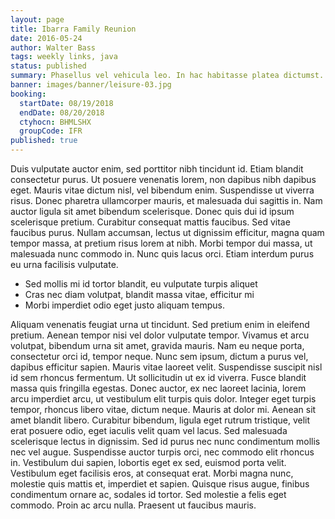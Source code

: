```yaml
---
layout: page
title: Ibarra Family Reunion
date: 2016-05-24
author: Walter Bass
tags: weekly links, java
status: published
summary: Phasellus vel vehicula leo. In hac habitasse platea dictumst.
banner: images/banner/leisure-03.jpg
booking:
  startDate: 08/19/2018
  endDate: 08/20/2018
  ctyhocn: BHMLSHX
  groupCode: IFR
published: true
---
```

Duis vulputate auctor enim, sed porttitor nibh tincidunt id. Etiam blandit consectetur purus. Ut posuere venenatis lorem, non dapibus nibh dapibus eget. Mauris vitae dictum nisl, vel bibendum enim. Suspendisse ut viverra risus. Donec pharetra ullamcorper mauris, et malesuada dui sagittis in. Nam auctor ligula sit amet bibendum scelerisque. Donec quis dui id ipsum scelerisque pretium. Curabitur consequat mattis faucibus. Sed vitae faucibus purus. Nullam accumsan, lectus ut dignissim efficitur, magna quam tempor massa, at pretium risus lorem at nibh. Morbi tempor dui massa, ut malesuada nunc commodo in. Nunc quis lacus orci. Etiam interdum purus eu urna facilisis vulputate.

* Sed mollis mi id tortor blandit, eu vulputate turpis aliquet
* Cras nec diam volutpat, blandit massa vitae, efficitur mi
* Morbi imperdiet odio eget justo aliquam tempus.

Aliquam venenatis feugiat urna ut tincidunt. Sed pretium enim in eleifend pretium. Aenean tempor nisi vel dolor vulputate tempor. Vivamus et arcu volutpat, bibendum urna sit amet, gravida mauris. Nam eu neque porta, consectetur orci id, tempor neque. Nunc sem ipsum, dictum a purus vel, dapibus efficitur sapien. Mauris vitae laoreet velit. Suspendisse suscipit nisl id sem rhoncus fermentum. Ut sollicitudin ut ex id viverra. Fusce blandit massa quis fringilla egestas. Donec auctor, ex nec laoreet lacinia, lorem arcu imperdiet arcu, ut vestibulum elit turpis quis dolor.
Integer eget turpis tempor, rhoncus libero vitae, dictum neque. Mauris at dolor mi. Aenean sit amet blandit libero. Curabitur bibendum, ligula eget rutrum tristique, velit erat posuere odio, eget iaculis velit quam vel lacus. Sed malesuada scelerisque lectus in dignissim. Sed id purus nec nunc condimentum mollis nec vel augue. Suspendisse auctor turpis orci, nec commodo elit rhoncus in. Vestibulum dui sapien, lobortis eget ex sed, euismod porta velit. Vestibulum eget facilisis eros, at consequat erat. Morbi magna nunc, molestie quis mattis et, imperdiet et sapien. Quisque risus augue, finibus condimentum ornare ac, sodales id tortor. Sed molestie a felis eget commodo. Proin ac arcu nulla. Praesent ut faucibus mauris.
